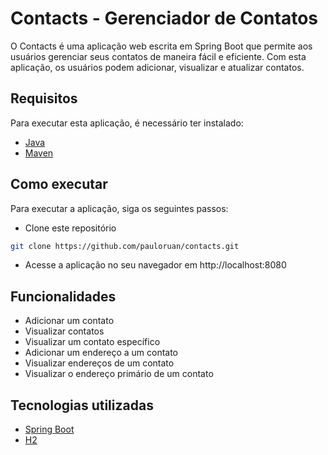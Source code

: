 # Contacts - Gerenciador de Contatos
O Contacts é uma aplicação web escrita em Spring Boot que permite aos usuários gerenciar seus contatos de maneira fácil e eficiente. Com esta aplicação, os usuários podem adicionar, visualizar e atualizar contatos.

## Requisitos
Para executar esta aplicação, é necessário ter instalado:

- [Java](https://www.java.com/pt-BR/)
- [Maven](https://maven.apache.org/)

## Como executar
Para executar a aplicação, siga os seguintes passos:

- Clone este repositório

```bash
git clone https://github.com/pauloruan/contacts.git
```

- Acesse a aplicação no seu navegador em http://localhost:8080


## Funcionalidades
- Adicionar um contato
- Visualizar contatos
- Visualizar um contato específico
- Adicionar um endereço a um contato
- Visualizar endereços de um contato
- Visualizar o endereço primário de um contato


## Tecnologias utilizadas
- [Spring Boot](https://spring.io/projects/spring-boot)
- [H2](https://www.h2database.com/html/main.html)
